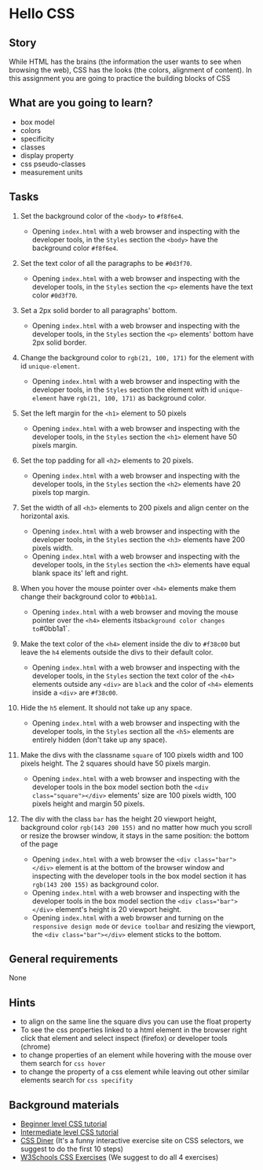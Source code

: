 # Hello CSS

## Story

While HTML has the brains (the information the user wants to see when browsing the web), CSS has the looks (the colors, alignment of content). In this assignment you are going to practice the building blocks of CSS

## What are you going to learn?

- box model
- colors
- specificity
- classes
- display property
- css pseudo-classes
- measurement units

## Tasks

1. Set the background color of the `<body>` to `#f8f6e4`.
    - Opening `index.html` with a web browser and inspecting with the developer tools, in the `Styles` section the `<body>` have the background color `#f8f6e4`.

2. Set the text color of all the paragraphs to be `#0d3f70`.
    - Opening `index.html` with a web browser and inspecting with the developer tools, in the `Styles` section the `<p>` elements have the text color `#0d3f70`.

3. Set a 2px solid border to all paragraphs' bottom.
    - Opening `index.html` with a web browser and inspecting with the developer tools, in the `Styles` section the `<p>` elements' bottom have 2px solid border.

4. Change the background color to `rgb(21, 100, 171)` for the element with id `unique-element`.
    - Opening `index.html` with a web browser and inspecting with the developer tools, in the `Styles` section the element with id `unique-element` have `rgb(21, 100, 171)` as background color.

5. Set the left margin for the `<h1>` element to 50 pixels
    - Opening `index.html` with a web browser and inspecting with the developer tools, in the `Styles` section the `<h1>` element have 50 pixels margin.

6. Set the top padding for all `<h2>` elements to 20 pixels.
    - Opening `index.html` with a web browser and inspecting with the developer tools, in the `Styles` section the `<h2>` elements have 20 pixels top margin.

7. Set the width of all `<h3>` elements to 200 pixels and align center on the horizontal axis.
    - Opening `index.html` with a web browser and inspecting with the developer tools, in the `Styles` section the `<h3>` elements have 200 pixels width.
    - Opening `index.html` with a web browser and inspecting with the developer tools, in the `Styles` section the `<h3>` elements have equal blank space its' left and right.

8. When you hover the mouse pointer over `<h4>` elements make them change their background color to `#0bb1a1`.
    - Opening `index.html` with a web browser and moving the mouse pointer over the `<h4>` elements its` background color changes to `#0bb1a1`.

9. Make the text color of the `<h4>` element inside the div to `#f38c00` but leave the `h4` elements outside the divs to their default color.
    - Opening `index.html` with a web browser and inspecting with the developer tools, in the `Styles` section the text color of the `<h4>` elements outside any `<div>` are `black` and the color of `<h4>` elements inside a `<div>` are `#f38c00`.

10. Hide the `h5` element. It should not take up any space.
    - Opening `index.html` with a web browser and inspecting with the developer tools, in the `Styles` section all the `<h5>` elements are entirely hidden (don't take up any space).

11. Make the divs with the classname `square` of 100 pixels width and 100 pixels height. The 2 squares should have 50 pixels margin.
    - Opening `index.html` with a web browser and inspecting with the developer tools in the box model section both the `<div class="square"></div>` elements' size are 100 pixels width, 100 pixels height and margin 50 pixels.

12. The div with the class `bar` has the height 20 viewport height, background color `rgb(143 200 155)` and no matter how much you scroll or resize the browser window, it stays in the same position: the bottom of the page
    - Opening `index.html` with a web browser the `<div class="bar"></div>` element is at the bottom of the browser window and inspecting with the developer tools in the box model section it has `rgb(143 200 155)` as background color.
    - Opening `index.html` with a web browser and inspecting with the developer tools in the box model section the `<div class="bar"></div>` element's height is 20 viewport height.
    - Opening `index.html` with a web browser and turning on the `responsive design mode` or `device toolbar` and resizing the viewport, the `<div class="bar"></div>` element sticks to the bottom.

## General requirements

None

## Hints

- to align on the same line the square divs you can use the float property
- To see the css properties linked to a html element in the browser right click that element and select inspect (firefox) or developer tools (chrome)
- to change properties of an element while hovering with the mouse over them search for `css hover`
- to change the property of a css element while leaving out other similar elements search for `css specifity`

## Background materials

- <i class="far fa-exclamation"></i> [Beginner level CSS tutorial](http://htmldog.com/guides/css/beginner/)
- <i class="far fa-candy-cane"></i> [Intermediate level CSS tutorial](http://htmldog.com/guides/css/intermediate/)
- <i class="far fa-exclamation"></i> [CSS Diner](https://flukeout.github.io) (It's a funny interactive exercise site on CSS selectors, we suggest to do the first 10 steps)
- <i class="far fa-candy-cane"></i> [W3Schools CSS Exercises](https://www.w3schools.com/css/exercise.asp) (We suggest to do all 4 exercises)
